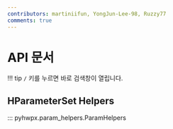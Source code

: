 ```yaml
---
contributors: martiniifun, YongJun-Lee-98, Ruzzy77
comments: true
---
```


# API 문서

!!! tip
    `/` 키를 누르면 바로 검색창이 열립니다.

## HParameterSet Helpers
::: pyhwpx.param_helpers.ParamHelpers